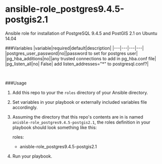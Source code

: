 # ansible-role_postgres9.4.5-postgis2.1
Ansible role for installation of PostgreSQL 9.4.5 and PostGIS 2.1 on Ubuntu 14.04

###Variables
|variable|required|default|description|
|---|---|---|---|
|postgres_user_password|no||password to set for postgres user|
|pg_hba_additions|no||any trusted connections to add in pg_hba.conf file|
|pg_listen_all|no| False| add listen_addresses="*"  to postgresql.conf?|

  
<br />

###Usage

1) Add this repo to your the `roles` directory of your Ansible directory.  
2) Set variables in your playbook or externally included variables file accordingly.  
3) Assuming the directory that this repo's contents are in is named `anisble-role_postgres9.4.5-postgis2.1`, the roles definition in your playbook should look something like this:  
  
    roles:
     - anisble-role_postgres9.4.5-postgis2.1

4) Run your playbook.


